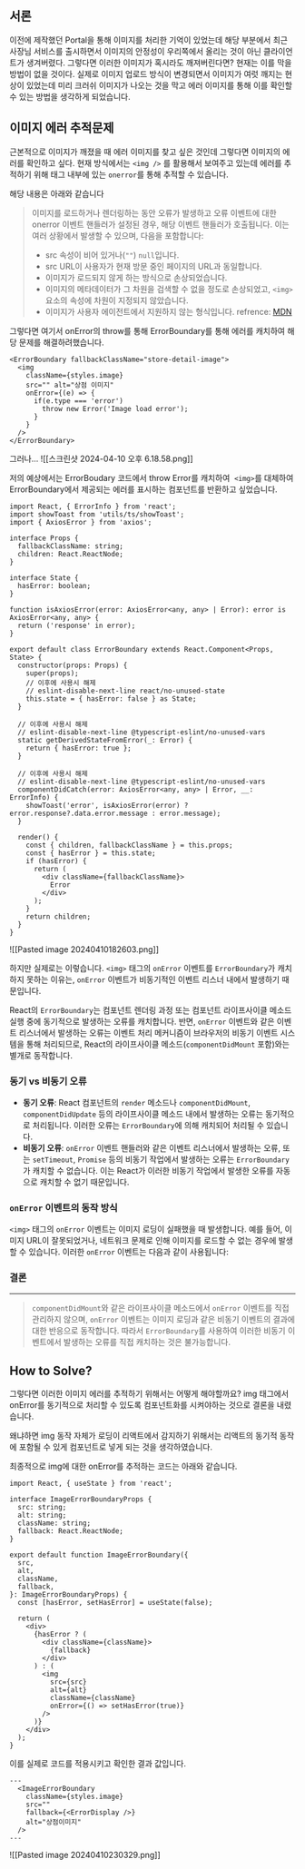 ## 서론
이전에 제작했던 Portal을 통해 이미지를 처리한 기억이 있었는데 해당 부분에서 최근 사장님 서비스를 출시하면서 이미지의 안정성이 우리쪽에서 올리는 것이 아닌 클라이언트가 생겨버렸다. 그렇다면 이러한 이미지가 혹시라도 깨져버린다면? 현재는 이를 막을 방법이 없을 것이다. 실제로 이미지 업로드 방식이 변경되면서 이미지가 여럿 깨지는 현상이 있었는데 미리 크러쉬 이미지가 나오는 것을 막고 에러 이미지를 통해 이를 확인할 수 있는 방법을 생각하게 되었습니다.

## 이미지 에러 추적문제

근본적으로 이미지가 깨졌을 때 에러 이미지를 찾고 싶은 것인데 그렇다면 이미지의 에러를 확인하고 싶다.
현재 방식에서는 `<img />` 를 활용해서 보여주고 있는데 에러를 추적하기 위해 태그 내부에 있는 `onerror`를 통해 추적할 수 있습니다.

해당 내용은 아래와 같습니다

> 이미지를 로드하거나 렌더링하는 동안 오류가 발생하고 오류 이벤트에 대한 onerror 이벤트 핸들러가 설정된 경우, 해당 이벤트 핸들러가 호출됩니다. 이는 여러 상황에서 발생할 수 있으며, 다음을 포함합니다:
> 
> - src 속성이 비어 있거나(`""`) `null`입니다.
> - src URL이 사용자가 현재 방문 중인 페이지의 URL과 동일합니다.
> - 이미지가 로드되지 않게 하는 방식으로 손상되었습니다.
> - 이미지의 메타데이터가 그 차원을 검색할 수 없을 정도로 손상되었고, `<img>` 요소의 속성에 차원이 지정되지 않았습니다.
> - 이미지가 사용자 에이전트에서 지원하지 않는 형식입니다.
> refrence: [MDN](https://developer.mozilla.org/en-US/docs/Web/HTML/Element/img#image_loading_errors)


그렇다면 여기서 onError의 throw를 통해 ErrorBoundary를 통해 에러를 캐치하여 해당 문제를 해결하려했습니다. 
```tsx
<ErrorBoundary fallbackClassName="store-detail-image">
  <img 
	className={styles.image}
	src="" alt="상점 이미지"
	onError={(e) => { 
	  if(e.type === 'error') 
	    throw new Error('Image load error'); 
	  }
	}
  />
</ErrorBoundary>
```

그러나...
![[스크린샷 2024-04-10 오후 6.18.58.png]]


저의 예상에서는 ErrorBoudary 코드에서 throw Error를 캐치하여 <img> `<img>`를 대체하여 ErrorBoundary에서 제공되는 에러를 표시하는 컴포넌트를 반환하고 싶었습니다.

```tsx
import React, { ErrorInfo } from 'react';
import showToast from 'utils/ts/showToast';
import { AxiosError } from 'axios';

interface Props {
  fallbackClassName: string;
  children: React.ReactNode;
}

interface State {
  hasError: boolean;
}

function isAxiosError(error: AxiosError<any, any> | Error): error is AxiosError<any, any> {
  return ('response' in error);
}

export default class ErrorBoundary extends React.Component<Props, State> {
  constructor(props: Props) {
    super(props);
    // 이후에 사용시 해제
    // eslint-disable-next-line react/no-unused-state
    this.state = { hasError: false } as State;
  }

  // 이후에 사용시 해제
  // eslint-disable-next-line @typescript-eslint/no-unused-vars
  static getDerivedStateFromError(_: Error) {
    return { hasError: true };
  }

  // 이후에 사용시 해제
  // eslint-disable-next-line @typescript-eslint/no-unused-vars
  componentDidCatch(error: AxiosError<any, any> | Error, __: ErrorInfo) {
    showToast('error', isAxiosError(error) ? error.response?.data.error.message : error.message);
  }

  render() {
    const { children, fallbackClassName } = this.props;
    const { hasError } = this.state;
    if (hasError) {
      return (
        <div className={fallbackClassName}>
          Error
        </div>
      );
    }
    return children;
  }
}
```

![[Pasted image 20240410182603.png]]

하지만 실제로는 이렇습니다.
`<img>` 태그의 `onError` 이벤트를 `ErrorBoundary`가 캐치하지 못하는 이유는, `onError` 이벤트가 비동기적인 이벤트 리스너 내에서 발생하기 때문입니다. 

React의 `ErrorBoundary`는 컴포넌트 렌더링 과정 또는 컴포넌트 라이프사이클 메소드 실행 중에 동기적으로 발생하는 오류를 캐치합니다. 반면, `onError` 이벤트와 같은 이벤트 리스너에서 발생하는 오류는 이벤트 처리 메커니즘이 브라우저의 비동기 이벤트 시스템을 통해 처리되므로, React의 라이프사이클 메소드(`componentDidMount` 포함)와는 별개로 동작합니다.

### 동기 vs 비동기 오류

- **동기 오류**: React 컴포넌트의 `render` 메소드나 `componentDidMount`, `componentDidUpdate` 등의 라이프사이클 메소드 내에서 발생하는 오류는 동기적으로 처리됩니다. 이러한 오류는 `ErrorBoundary`에 의해 캐치되어 처리될 수 있습니다.
- **비동기 오류**: `onError` 이벤트 핸들러와 같은 이벤트 리스너에서 발생하는 오류, 또는 `setTimeout`, `Promise` 등의 비동기 작업에서 발생하는 오류는 `ErrorBoundary`가 캐치할 수 없습니다. 이는 React가 이러한 비동기 작업에서 발생한 오류를 자동으로 캐치할 수 없기 때문입니다.

### `onError` 이벤트의 동작 방식

`<img>` 태그의 `onError` 이벤트는 이미지 로딩이 실패했을 때 발생합니다. 예를 들어, 이미지 URL이 잘못되었거나, 네트워크 문제로 인해 이미지를 로드할 수 없는 경우에 발생할 수 있습니다. 이러한 `onError` 이벤트는 다음과 같이 사용됩니다:

### 결론
---
>`componentDidMount`와 같은 라이프사이클 메소드에서 `onError` 이벤트를 직접 관리하지 않으며, `onError` 이벤트는 이미지 로딩과 같은 비동기 이벤트의 결과에 대한 반응으로 동작합니다. 따라서 `ErrorBoundary`를 사용하여 이러한 비동기 이벤트에서 발생하는 오류를 직접 캐치하는 것은 불가능합니다.


## How to Solve?
그렇다면 이러한 이미지 에러를 추적하기 위해서는 어떻게 해야할까요?
img 태그에서 onError를 동기적으로 처리할 수 있도록 컴포넌트화를 시켜야하는 것으로 결론을 내렸습니다.

왜냐하면 img 동작 자체가 로딩이 리액트에서 감지하기 위해서는 리액트의 동기적 동작에 포함될 수 있게 컴포넌트로 넣게 되는 것을 생각하였습니다.

최종적으로 img에 대한 onError를 추적하는 코드는 아래와 같습니다.

```tsx
import React, { useState } from 'react';

interface ImageErrorBoundaryProps {
  src: string;
  alt: string;
  className: string;
  fallback: React.ReactNode;
}

export default function ImageErrorBoundary({
  src,
  alt,
  className,
  fallback,
}: ImageErrorBoundaryProps) {
  const [hasError, setHasError] = useState(false);

  return (
    <div>
      {hasError ? (
        <div className={className}>
          {fallback}
        </div>
      ) : (
        <img
          src={src}
          alt={alt}
          className={className}
          onError={() => setHasError(true)}
        />
      )}
    </div>
  );
}

```

이를 실제로 코드를 적용시키고 확인한 결과 값입니다.
```tsx
---
  <ImageErrorBoundary
    className={styles.image}
    src=""
    fallback={<ErrorDisplay />}
    alt="상점이미지"
  />
---
```
![[Pasted image 20240410230329.png]]